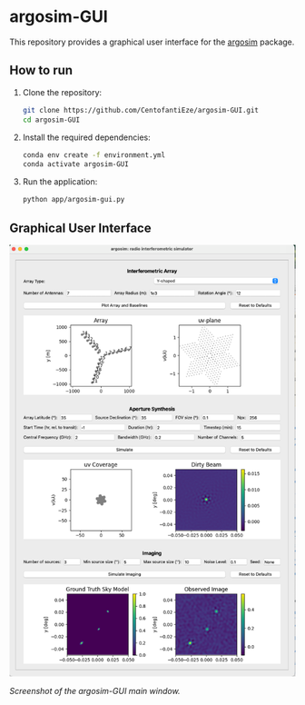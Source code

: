 # argosim-GUI
This repository provides a graphical user interface for the [argosim](https://github.com/ARGOS-telescope/argosim) package.

## How to run
1. Clone the repository:
    ```bash
    git clone https://github.com/CentofantiEze/argosim-GUI.git
    cd argosim-GUI
    ```
2. Install the required dependencies:
    ```bash
    conda env create -f environment.yml
    conda activate argosim-GUI
    ```
3. Run the application:
    ```bash
    python app/argosim-gui.py
    ```
## Graphical User Interface
![argosim-GUI Screenshot](assets/GUI-Example.png)

*Screenshot of the argosim-GUI main window.*